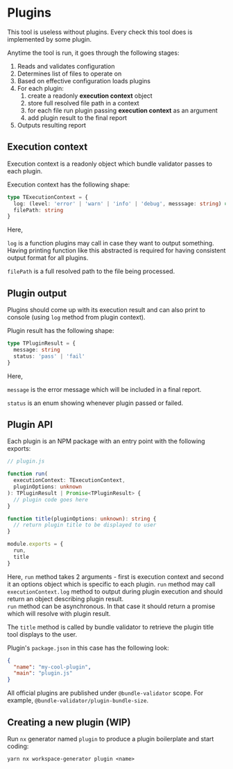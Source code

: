 # Plugins

This tool is useless without plugins. Every check this tool does is implemented by some plugin.

Anytime the tool is run, it goes through the following stages:

1. Reads and validates configuration
2. Determines list of files to operate on
3. Based on effective configuration loads plugins
4. For each plugin:
   1. create a readonly **execution context** object
   2. store full resolved file path in a context
   3. for each file run plugin passing **execution context** as an argument
   4. add plugin result to the final report
5. Outputs resulting report

## Execution context

Execution context is a readonly object which bundle validator passes to each plugin.

Execution context has the following shape:

```typescript
type TExecutionContext = {
  log: (level: 'error' | 'warn' | 'info' | 'debug', messsage: string) => void
  filePath: string
}
```

Here,

`log` is a function plugins may call in case they want to output something. Having printing function like this abstracted is required for having consistent output format for all plugins.

`filePath` is a full resolved path to the file being processed.

## Plugin output

Plugins should come up with its execution result and can also print to console (using `log` method from plugin context).

Plugin result has the following shape:

```typescript
type TPluginResult = {
  message: string
  status: 'pass' | 'fail'
}
```

Here,

`message` is the error message which will be included in a final report.

`status` is an enum showing whenever plugin passed or failed.

## Plugin API

Each plugin is an NPM package with an entry point with the following exports:

```typescript
// plugin.js

function run(
  executionContext: TExecutionContext,
  pluginOptions: unknown
): TPluginResult | Promise<TPluginResult> {
  // plugin code goes here
}

function title(pluginOptions: unknown): string {
  // return plugin title to be displayed to user
}

module.exports = {
  run,
  title
}
```

Here, `run` method takes 2 arguments - first is execution context and second it an options object which is specific to each plugin. `run` method may call `executionContext.log` method to output during plugin execution and should return an object describing plugin result.  
`run` method can be asynchronous. In that case it should return a promise which will resolve with plugin result.

The `title` method is called by bundle validator to retrieve the plugin title tool displays to the user.

Plugin's `package.json` in this case has the following look:

```json
{
  "name": "my-cool-plugin",
  "main": "plugin.js"
}
```

All official plugins are published under `@bundle-validator` scope. For example, `@bundle-validator/plugin-bundle-size`.

## Creating a new plugin (WIP)

Run `nx` generator named `plugin` to produce a plugin boilerplate and start coding:

```shell
yarn nx workspace-generator plugin <name>
```

